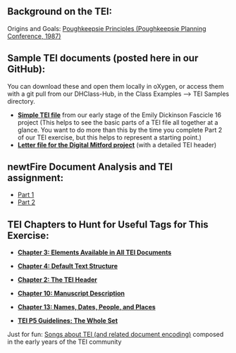 ## Background on the TEI:

Origins and Goals: [Poughkeepsie Principles (Poughkeepsie Planning Conference, 1987)](http://www.tei-c.org/Vault/ED/edp01.htm)

## Sample TEI documents (posted here in our GitHub): 
You can download these and open them locally in oXygen, or access them with a git pull from our DHClass-Hub, in the Class Examples --> TEI Samples directory.

* [**Simple TEI file**](https://raw.githubusercontent.com/ebeshero/DHClass-Hub/master/Class-Examples/TEI_Samples/1601variant.xml) from our early stage of the Emily Dickinson Fascicle 16 project (This helps to see the basic parts of a TEI file all together at a glance. You want to do more than this by the time you complete Part 2 of our TEI exercise, but this helps to represent a starting point.)
* [**Letter file for the Digital Mitford project**](https://raw.githubusercontent.com/ebeshero/DHClass-Hub/master/Class-Examples/TEI_Samples/1818-01-12_WElford.xml) (with a detailed TEI header)

## newtFire Document Analysis and TEI assignment:
* [Part 1](http://dh.newtfire.org/TEIExercise1.html)
* [Part 2](http://dh.newtfire.org/TEIExercise2.html)

## TEI Chapters to Hunt for Useful Tags for This Exercise:

* [**Chapter 3: Elements Available in All TEI Documents**](http://www.tei-c.org/release/doc/tei-p5-doc/en/html/CO.html#CONAen/html/) 

* [**Chapter 4: Default Text Structure**](http://www.tei-c.org/release/doc/tei-p5-doc/en/html/DS.html)

* [**Chapter 2: The TEI Header**](http://www.tei-c.org/release/doc/tei-p5-doc/en/html/HD.html)

* [**Chapter 10: Manuscript Description**](http://www.tei-c.org/release/doc/tei-p5-doc/en/html/MS.html)

* [**Chapter 13: Names, Dates, People, and Places**](http://www.tei-c.org/release/doc/tei-p5-doc/en/html/ND.html)

* [**TEI P5 Guidelines: The Whole Set**](http://www.tei-c.org/release/doc/tei-p5-doc/en/html/index.html)

Just for fun: [Songs about TEI (and related document encoding)](http://www.tei-c.org/Vault/Songs/) composed in the early years of the TEI community
